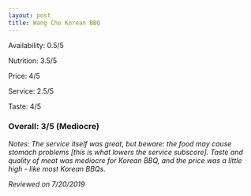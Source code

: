 ```yaml
---
layout: post
title: Wang Cho Korean BBQ
---
```


Availability: 0.5/5

Nutrition: 3.5/5

Price: 4/5

Service: 2.5/5

Taste: 4/5

### Overall: 3/5 (Mediocre)

*Notes: The service itself was great, but beware: the food may cause stomach problems [this is what lowers the service subscore]. 
Taste and quality of meat was mediocre for Korean BBQ, and the price was a little high - like most Korean BBQs.*

*Reviewed on 7/20/2019*
